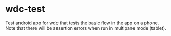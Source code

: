 wdc-test
========

Test android app for wdc that tests the basic flow in the app on a phone. Note that there will be assertion errors when run in multipane mode (tablet).
